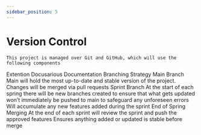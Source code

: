 ```yaml
---
sidebar_position: 5
---
```


# Version Control
	This project is managed over Git and GitHub, which will use the following components
Extention
Docusarious Documentation
Branching Strategy
	Main Branch
Main will hold the most up-to-date and stable version of the project.
Changes will be merged via pull requests
		Sprint Branch
At the start of each spring there will be new branches created to ensure that what gets updated won’t immediately be pushed to main to safeguard any unforeseen errors
Will accumulate any new features added during the sprint
		End of Spring Merging
At the end of each sprint will review the sprint and push the approved features
Ensures anything added or updated is stable before merge


